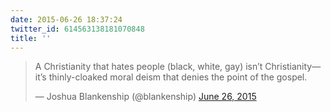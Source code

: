 ```yaml
---
date: 2015-06-26 18:37:24
twitter_id: 614563138181070848
title: ''
---
```


<blockquote class="twitter-tweet"><p lang="en" dir="ltr">A Christianity that hates people (black, white, gay) isn’t Christianity—it’s thinly-cloaked moral deism that denies the point of the gospel.</p>&mdash; Joshua Blankenship (@blankenship) <a href="https://twitter.com/blankenship/status/614549360651710464?ref_src=twsrc%5Etfw">June 26, 2015</a></blockquote>
<script async src="https://platform.twitter.com/widgets.js" charset="utf-8"></script>
